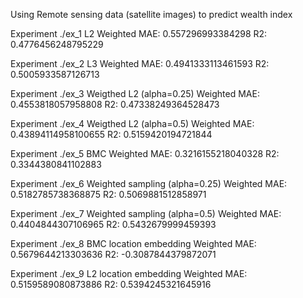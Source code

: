 Using Remote sensing data (satellite images) to predict wealth index

Experiment ./ex_1 L2
Weighted MAE: 0.557296993384298
R2: 0.4776456248795229

Experiment ./ex_2 L3
Weighted MAE: 0.4941333113461593
R2: 0.5005933587126713

Experiment ./ex_3 Weigthed L2 (alpha=0.25)
Weighted MAE: 0.4553818057958808
R2: 0.47338249364528473

Experiment ./ex_4 Weigthed L2 (alpha=0.5)
Weighted MAE: 0.43894114958100655
R2: 0.5159420194721844

Experiment ./ex_5 BMC
Weighted MAE: 0.3216155218040328
R2: 0.3344380841102883

Experiment ./ex_6 Weighted sampling (alpha=0.25)
Weighted MAE: 0.5182785738368875
R2: 0.5069881512858971

Experiment ./ex_7 Weighted sampling (alpha=0.5)
Weighted MAE: 0.4404844307106965
R2: 0.5432679999459393

Experiment ./ex_8 BMC location embedding
Weighted MAE: 0.5679644213303636
R2: -0.3087844379872071

Experiment ./ex_9 L2 location embedding
Weighted MAE: 0.5159589080873886
R2: 0.5394245321645916

